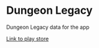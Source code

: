 # Dungeon Legacy
Dungeon Legacy data for the app

[Link to play store](https://play.google.com/store/apps/details?id=games.diaspora.dungeonlegacy)